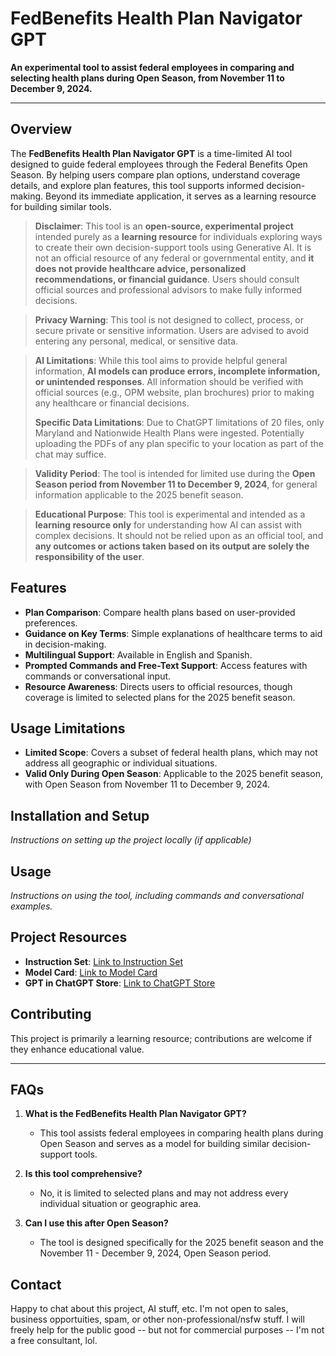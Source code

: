 # **FedBenefits Health Plan Navigator GPT**

**An experimental tool to assist federal employees in comparing and selecting health plans during Open Season, from November 11 to December 9, 2024.**

---

## **Overview**

The **FedBenefits Health Plan Navigator GPT** is a time-limited AI tool designed to guide federal employees through the Federal Benefits Open Season. By helping users compare plan options, understand coverage details, and explore plan features, this tool supports informed decision-making. Beyond its immediate application, it serves as a learning resource for building similar tools.

> **Disclaimer**: This tool is an **open-source, experimental project** intended purely as a **learning resource** for individuals exploring ways to create their own decision-support tools using Generative AI. It is not an official resource of any federal or governmental entity, and **it does not provide healthcare advice, personalized recommendations, or financial guidance**. Users should consult official sources and professional advisors to make fully informed decisions.

> **Privacy Warning**: This tool is not designed to collect, process, or secure private or sensitive information. Users are advised to avoid entering any personal, medical, or sensitive data.

> **AI Limitations**: While this tool aims to provide helpful general information, **AI models can produce errors, incomplete information, or unintended responses**. All information should be verified with official sources (e.g., OPM website, plan brochures) prior to making any healthcare or financial decisions.
>
> **Specific Data Limitations**: Due to ChatGPT limitations of 20 files, only Maryland and Nationwide Health Plans were ingested. Potentially uploading the PDFs of any plan specific to your location as part of the chat may suffice. 

> **Validity Period**: The tool is intended for limited use during the **Open Season period from November 11 to December 9, 2024**, for general information applicable to the 2025 benefit season.

> **Educational Purpose**: This tool is experimental and intended as a **learning resource only** for understanding how AI can assist with complex decisions. It should not be relied upon as an official tool, and **any outcomes or actions taken based on its output are solely the responsibility of the user**.

## **Features**

- **Plan Comparison**: Compare health plans based on user-provided preferences.
- **Guidance on Key Terms**: Simple explanations of healthcare terms to aid in decision-making.
- **Multilingual Support**: Available in English and Spanish.
- **Prompted Commands and Free-Text Support**: Access features with commands or conversational input.
- **Resource Awareness**: Directs users to official resources, though coverage is limited to selected plans for the 2025 benefit season.

## **Usage Limitations**

- **Limited Scope**: Covers a subset of federal health plans, which may not address all geographic or individual situations.
- **Valid Only During Open Season**: Applicable to the 2025 benefit season, with Open Season from November 11 to December 9, 2024.

## **Installation and Setup**

*Instructions on setting up the project locally (if applicable)*

## **Usage**

*Instructions on using the tool, including commands and conversational examples.*

## **Project Resources**

- **Instruction Set**: [Link to Instruction Set](#)
- **Model Card**: [Link to Model Card](#)
- **GPT in ChatGPT Store**: [Link to ChatGPT Store](#)

## **Contributing**

This project is primarily a learning resource; contributions are welcome if they enhance educational value.

---

## **FAQs**

1. **What is the FedBenefits Health Plan Navigator GPT?**
   - This tool assists federal employees in comparing health plans during Open Season and serves as a model for building similar decision-support tools.

2. **Is this tool comprehensive?**
   - No, it is limited to selected plans and may not address every individual situation or geographic area.

3. **Can I use this after Open Season?**
   - The tool is designed specifically for the 2025 benefit season and the November 11 - December 9, 2024, Open Season period.

## **Contact**

Happy to chat about this project, AI stuff, etc. I'm not open to sales, business opportuities, spam, or other non-professional/nsfw stuff. I will freely help for the public good -- but not for commercial purposes -- I'm not a free consultant, lol. 
